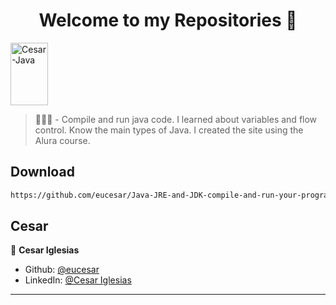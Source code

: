 <h1 align="center">Welcome to my Repositories 🤝</h1>
<p>
   <img align="center" alt="Cesar-Java" height="100" width="60" src="https://cdn.jsdelivr.net/gh/devicons/devicon/icons/java/java-original.svg">
</p>

> 🌱👨‍💻 - Compile and run java code. I learned about variables and flow control. Know the main types of Java. I created the site using the Alura course.


## Download

```sh
https://github.com/eucesar/Java-JRE-and-JDK-compile-and-run-your-program.git
```

## Cesar

👤 **Cesar Iglesias**

* Github: [@eucesar](https://github.com/eucesar)
* LinkedIn: [@Cesar Iglesias](https://www.linkedin.com/in/cesar-iglesias-tecnologia/)

***
